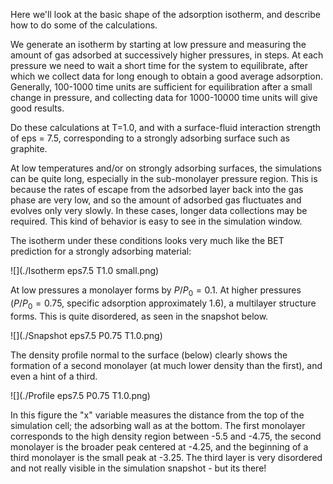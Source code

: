 

Here we'll look at the basic shape of the adsorption isotherm, and describe how to do
some of the calculations.

We generate an isotherm by starting at low pressure and measuring the amount of gas 
adsorbed at successively higher pressures, in steps.  At each pressure we need to wait a short
time for the system to equilibrate, after which we collect data for long enough to 
obtain a good average adsorption.  Generally, 100-1000 time units are sufficient
for equilibration after a small change in pressure, and collecting data for
1000-10000 time units will give good results.

Do these calculations at T=1.0, and with a surface-fluid interaction strength of eps = 7.5,
corresponding to a strongly adsorbing surface such as graphite.

At low temperatures and/or on strongly adsorbing surfaces, the simulations can be
quite long, especially in the sub-monolayer pressure region. This is because the rates of
escape from the adsorbed layer back into the gas phase are very low, and so the amount of
adsorbed gas fluctuates and evolves only very slowly.  In these cases, longer data collections
may be required. This kind of behavior is easy to see in the simulation window.

The isotherm under these conditions looks very much like the BET prediction for a strongly
adsorbing material:

![](./Isotherm eps7.5 T1.0 small.png)

At low pressures a monolayer forms by $P/P_0 = 0.1$. At higher pressures ($P/P_0 = 0.75$, specific adsorption approximately 1.6), a multilayer structure forms. This is quite disordered, as seen in the snapshot below.

![](./Snapshot eps7.5 P0.75 T1.0.png)

The density profile normal to the surface (below) clearly shows the formation of a second monolayer
(at much lower density than the first), and even a hint of a third.

![](./Profile eps7.5 P0.75 T1.0.png)

In this figure the "x" variable measures the distance from the top of the simulation cell; the adsorbing
wall as at the bottom.  The first monolayer corresponds to the high density region 
between -5.5 and -4.75, the second monolayer is the broader peak centered at -4.25, and the 
beginning of a third monolayer is the small peak at -3.25.  The third layer is very disordered and not
really visible in the simulation snapshot - but its there!